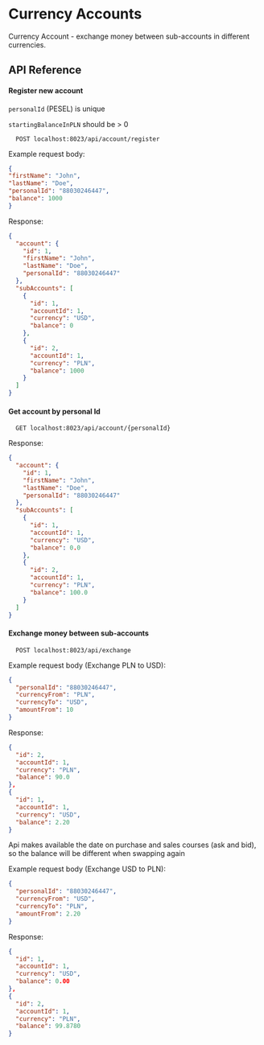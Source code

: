# Currency Accounts

Currency Account - exchange money between sub-accounts in different currencies.

## API Reference

#### Register new account

`personalId` (PESEL) is unique 

`startingBalanceInPLN` should be > 0

```http
  POST localhost:8023/api/account/register
```
Example request body:
```json
{
"firstName": "John",
"lastName": "Doe",
"personalId": "88030246447",
"balance": 1000
}
```
Response:
```json
{
  "account": {
    "id": 1,
    "firstName": "John",
    "lastName": "Doe",
    "personalId": "88030246447"
  },
  "subAccounts": [
    {
      "id": 1,
      "accountId": 1,
      "currency": "USD",
      "balance": 0
    },
    {
      "id": 2,
      "accountId": 1,
      "currency": "PLN",
      "balance": 1000
    }
  ]
}
```

#### Get account by personal Id

```http
  GET localhost:8023/api/account/{personalId}
```

Response:
```json
{
  "account": {
    "id": 1,
    "firstName": "John",
    "lastName": "Doe",
    "personalId": "88030246447"
  },
  "subAccounts": [
    {
      "id": 1,
      "accountId": 1,
      "currency": "USD",
      "balance": 0.0
    },
    {
      "id": 2,
      "accountId": 1,
      "currency": "PLN",
      "balance": 100.0
    }
  ]
}
```

#### Exchange money between sub-accounts

```http
  POST localhost:8023/api/exchange
```
Example request body (Exchange PLN to USD):
```json
{
  "personalId": "88030246447",
  "currencyFrom": "PLN",
  "currencyTo": "USD",
  "amountFrom": 10
}
```
Response:
```json
{
  "id": 2,
  "accountId": 1,
  "currency": "PLN",
  "balance": 90.0
},
{
  "id": 1,
  "accountId": 1,
  "currency": "USD",
  "balance": 2.20
}
```
Api makes available the date on purchase and sales courses (ask and bid), so the balance will be different when swapping again

Example request body (Exchange USD to PLN):
```json
{
  "personalId": "88030246447",
  "currencyFrom": "USD",
  "currencyTo": "PLN",
  "amountFrom": 2.20
}
```
Response:
```json
{
  "id": 1,
  "accountId": 1,
  "currency": "USD",
  "balance": 0.00
},
{
  "id": 2,
  "accountId": 1,
  "currency": "PLN",
  "balance": 99.8780
}
```